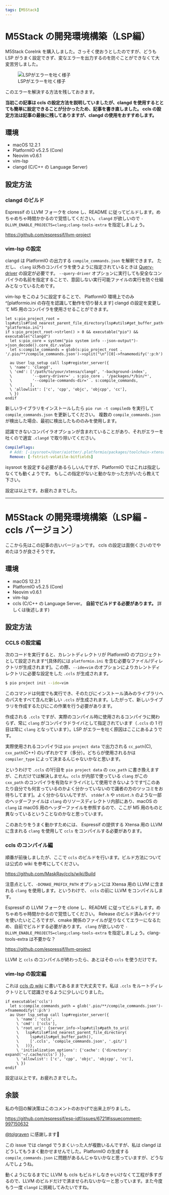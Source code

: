 ```yaml
---
tags: [M5Stack]
---
```

# M5Stack の開発環境構築（LSP編）

M5Stack CoreInk を購入しました。さっそく使おうとしたのですが、どうも LSP がうまく設定できず、変なエラーを出力するのを防ぐことができなくて大変苦労しました。

<figure>
<img alt="LSPがエラーを吐く様子" src="https://res.cloudinary.com/aiotter/image/upload/v1646702252/aiotter.com/Screenshot_2022-03-08_at_10.17.25_bxldw8.png">
<figcaption>LSPがエラーを吐く様子</figcaption>
</figure>

このエラーを解決する方法を残しておきます。

**当初この記事は ccls の設定方法を説明していましたが、clangd を使用するととても簡単に設定できることが分かったため、記事を書き直しました。
ccls の設定方法は記事の最後に残してありますが、clangd の使用をおすすめします。**

## 環境

* macOS 12.2.1
* PlatformIO v5.2.5 (Core)
* Neovim v0.6.1
* vim-lsp
* clangd (C/C++ の Language Server)

## 設定方法

### clangd のビルド

Espressif の LLVM フォークを clone し、README に従ってビルドします。めちゃめちゃ時間かかるので覚悟してください。
`clangd` が欲しいので `-DLLVM_ENABLE_PROJECTS=clang;clang-tools-extra` を指定しましょう。

<https://github.com/espressif/llvm-project>

### vim-lsp の設定

clangd は PlatformIO の出力する `compile_commands.json` を解釈できます。
ただし、 `clang` 以外のコンパイラを使うように指定されているときは [Query-driver](https://clangd.llvm.org/design/compile-commands#query-driver) の設定が必要です。
`--query-driver` オプションに実行しても安全なコンパイラの名前を指定することで、意図しない実行可能ファイルの実行を防ぐ仕組みとなっているためです。

vim-lsp をこのように設定することで、 PlatformIO 環境上でのみ^[platformio.ini の存在を認識して動作を切り替えます] clangd の設定を変更して M5 用のコンパイラを使用させることができます。

```vim
let s:pio_project_root = lsp#utils#find_nearest_parent_file_directory(lsp#utils#get_buffer_path(), "platformio.ini")
if s:pio_project_root->strlen() > 0 && executable("pio") && executable("clangd")
  let s:pio_core = system("pio system info --json-output")->json_decode().core_dir.value
  let s:compile_commands = glob(s:pio_project_root . '/.pio/**/compile_commands.json')->split("\n")[0]->fnamemodify(':p:h')

  au User lsp_setup call lsp#register_server({
  \ 'name': 'clangd',
  \ 'cmd': ['/path/to/your/xtensa/clangd', '-background-index',
  \         '--query-driver=' . s:pio_core . '/packages/*/bin/*',
  \         '--compile-commands-dir=' . s:compile_commands,
  \        ],
  \ 'allowlist': ['c', 'cpp', 'objc', 'objcpp', 'cc'],
  \ })
endif
```

新しいライブラリをインストールしたら `pio run -t compiledb` を実行して `compile_commands.json` を更新してください。
複数の `compile_commands.json` が検出した場合、最初に検出したもののみを使用します。

認識できないコンパイラオプションが含まれていることがあり、それがエラーを吐くので適宜 `.clangd` で取り除いてください。

```yml
CompileFlags:
  # Add: [-isysroot=/User/aiotter/.platformio/packages/toolchain-xtensa32/xtensa-esp32-elf/sysroot/]
  Remove: [-fstrict-volatile-bitfields]
```
isysroot を設定する必要があるらしいんですが、PlatformIO ではこれは指定しなくても動くようです。
もしこの指定がないと動かなかった方がいたら教えて下さい。

設定は以上です。お疲れさまでした。

---

# M5Stack の開発環境構築（LSP編 - ccls バージョン）

ここから先はこの記事の古いバージョンです。
ccls の設定は面倒くさいのでやめたほうが良さそうです。

## 環境

* macOS 12.2.1
* PlatformIO v5.2.5 (Core)
* Neovim v0.6.1
* vim-lsp
* ccls (C/C++ の Language Server。 **自前でビルドする必要があります。** 詳しくは後述します)

## 設定方法

### CCLS の設定編

次のコードを実行すると、カレントディレクトリが PlatformIO のプロジェクトとして設定されます^[具体的には `platformio.ini` を含む必要なファイル/ディレクトリが生成されます]。この際、`--ide=vim` のオプションによりカレントディレクトリに必要な設定をした `.ccls` が生成されます。

```bash
$ pio project init --ide=vim
```

このコマンドは何度でも実行でき、そのたびにインストール済みのライブラリへのパスをすべて含んだ新しい `.ccls` が生成されます。したがって、新しいライブラリを作成するたびにこの作業を行う必要があります。

作成される `.ccls` ですが、実際のコンパイル時に使用されるコンパイラに関わらず、常に `clang` がコンパイラドライバとして指定されています（`.ccls` の 1 行目は常に `clang` となっています）。LSP がエラーを吐く原因はここにあるようです。

実際使用されるコンパイラは `pio project data` で出力される `cc_path`(C), `cxx_path`(C++) のいずれかです（多分）。どちらが使用されるかは `compiler_type` によって決まるんじゃないかなと思います。 

というわけで `.ccls` の1行目を `pio project data` の `cxx_path` に書き換えますが、これだけでは解決しません。`ccls` が内部で使っている `clang` がこの `cxx_path` のコンパイラを有効なドライバとして使用できないようです^[このあたり自分でも何言っているのかよく分かっていないので識者の方のツッコミをお待ちしてます]。よく分からないんですが、 `stddef.h` や `stdint.h` のような一部のヘッダーファイルは `clang` のリソースディレクトリ内部にあり、macOS の `clang` は macOS 用のヘッダーファイルを参照するので、ここが M5 用のものと異なっているということなのかなと思っています。

このあたりをうまく動かすためには、 Espressif の提供する Xtensa 用の LLVM に含まれる `clang` を使用して `ccls` をコンパイルする必要があります。

### ccls のコンパイル編

順番が前後しましたが、ここで `ccls` のビルドを行います。ビルド方法については公式の wiki を参考にしてください。

<https://github.com/MaskRay/ccls/wiki/Build>

注意点として、`-DCMAKE_PREFIX_PATH` オプションには Xtensa 用の LLVM に含まれる `clang` を使用します。というわけで、 `ccls` の前に LLVM をコンパイルします。

Espressif の LLVM フォークを clone し、README に従ってビルドします。めちゃめちゃ時間かかるので覚悟してください。
Release のビルド済みバイナリを使いたいところですが、cmake 関係のファイルが足りなくてエラーになるため、自前でビルドする必要があります。
`clang` が欲しいので `-DLLVM_ENABLE_PROJECTS=clang;clang-tools-extra` を指定しましょう。clang-tools-extra は不要かな？

<https://github.com/espressif/llvm-project>

LLVM と `ccls` のコンパイルが終わったら、あとはその `ccls` を使うだけです。

### vim-lsp の設定編

これは [ccls の wiki](https://github.com/MaskRay/ccls/wiki/vim-lsp) に書いてあるままで大丈夫です。私は `.ccls` をルートディレクトリとして認識させるように少しいじりました。

```vim
if executable('ccls')
  let s:compile_commands_path = glob('.pio/**/compile_commands.json')->fnamemodify(':p:h')
  au User lsp_setup call lsp#register_server({
     \ 'name': 'ccls',
     \ 'cmd': ['ccls'],
     \ 'root_uri': {server_info->lsp#utils#path_to_uri(
     \   lsp#utils#find_nearest_parent_file_directory(
     \     lsp#utils#get_buffer_path(),
     \     ['.ccls', 'compile_commands.json', '.git/']
     \   ))},
     \ 'initialization_options': {'cache': {'directory': expand('~/.cache/ccls') }},
     \ 'allowlist': ['c', 'cpp', 'objc', 'objcpp', 'cc'],
     \ })
endif
```

設定は以上です。お疲れさまでした。

## 余談

私の今回の解決策はこのコメントのおかげで出来上がりました。

<https://github.com/espressif/esp-idf/issues/6721#issuecomment-997150632>

[@tolgraven](https://github.com/tolgraven) に感謝します🙏

この issue では clangd でうまくいった人が複数いるんですが、私は clangd はどうしてもうまく動かせませんでした。PlatformIO の生成する `compile_commands.json` に問題があるんじゃないかなと思っていますが、どうなんでしょうね。

動くようになるまでに LLVM も ccls もビルドしなきゃいけなくて工程が多すぎるので、LLVM のビルドだけで済ませられないかなーと思っています。また今度もう一度 `clangd` に挑戦してみたいですね。
